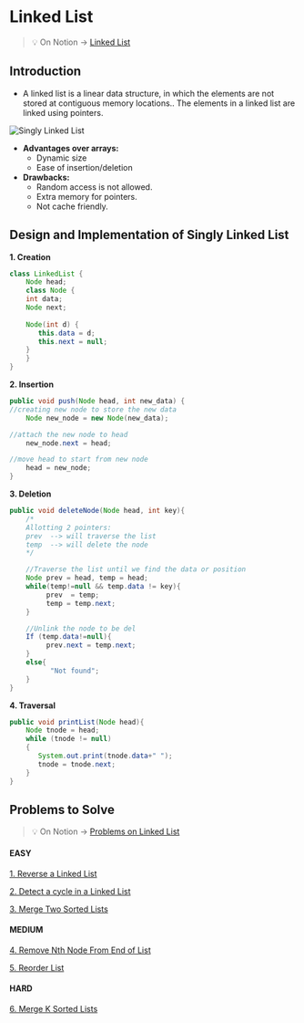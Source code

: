 # Linked List
>💡 On Notion → [Linked List](https://www.notion.so/Linked-List-bc9221877bd44197a47325290b1c6dcb)
>
## Introduction

- A linked list is a linear data structure, in which the elements are not stored at contiguous memory locations.. The elements in a linked list are linked using pointers.

![Singly Linked List](https://user-images.githubusercontent.com/22317530/186352508-8de94f9a-36e3-4d36-9cb2-92eab9e2966a.png)


- **Advantages over arrays:**
    - Dynamic size
    - Ease of insertion/deletion
- **Drawbacks:**
    - Random access is not allowed.
    - Extra memory for pointers.
    - Not cache friendly.



## Design and Implementation of Singly Linked List

**1. Creation**

```java
class LinkedList { 
    Node head; 
    class Node { 
	int data; 
	Node next;  
    
	Node(int d) {
	   this.data = d; 
	   this.next = null;
	} 
    } 
}
```

**2. Insertion**

```java
public void push(Node head, int new_data) { 
//creating new node to store the new data
    Node new_node = new Node(new_data); 

//attach the new node to head
    new_node.next = head; 

//move head to start from new node
    head = new_node; 
}
```

**3. Deletion**

```java
public void deleteNode(Node head, int key){
    /*
    Allotting 2 pointers:
    prev  --> will traverse the list
    temp  --> will delete the node 
    */

    //Traverse the list until we find the data or position
    Node prev = head, temp = head;
    while(temp!=null && temp.data != key){
         prev  = temp;
         temp = temp.next;
    }

    //Unlink the node to be del
    If (temp.data!=null){
         prev.next = temp.next;
    }
    else{
          "Not found";
    }
}
```

**4. Traversal**

```java
public void printList(Node head){ 
    Node tnode = head; 
    while (tnode != null) 
    { 
       System.out.print(tnode.data+" "); 
       tnode = tnode.next; 
    } 
}
```

## Problems to Solve
>💡 On Notion → [Problems on Linked List](https://www.notion.so/3be9e3ea14374f51ac05b69ee78f4b7c)

#### EASY
[1. Reverse a Linked List](https://www.notion.so/Reverse-a-Linked-List-7ebc6aece981432c816449f8c1c8458d)

[2. Detect a cycle in a Linked List](https://www.notion.so/Detect-a-cycle-in-a-Linked-List-26eb374edceb4c3da11ae9ac54f08280)

[3. Merge Two Sorted Lists](https://www.notion.so/Merge-Two-Sorted-Lists-4a84f64816aa47c4a4b648933e83b889)


#### MEDIUM
[4. Remove Nth Node From End of List](https://www.notion.so/Remove-Nth-Node-From-End-of-List-6b2592c26c6f47378e99fefe225e7e0f)

[5. Reorder List](https://www.notion.so/Reorder-List-9aadf4247afc44d19e9eb595507ea6a2)


#### HARD

[6. Merge K Sorted Lists](https://www.notion.so/Merge-K-Sorted-Lists-d7ff29f09c7441a892732f3b59779c23)
